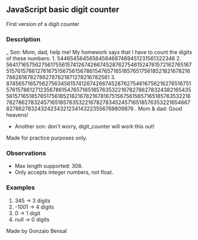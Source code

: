 ## JavaScript basic digit counter

First version of a digit counter

### Description

 _ Son: Mom, dad, help me! My homework says that I have to count the digits of these numbers:
    1. 54465456456564564687489451231561322346
    2. 564171657562756175561574126742667452876275461524761572162765167515761578612761675156756156786154765716518576517561852182167821678628167827862787621871278216782561
    3. 87456571657562756345615741267426674528762754616756216276516751576157861271235678615476571651857635322167827862783243821654355615716518576517561852182167821678167515675615657165185763532216782786278324571651857635322167827834524571651857635322165466782786278324324234321234143223556769809876
 . Mom & dad: Good heavens!
 + Another son: don't worry, digit_counter will work this out!

Made for practice purposes only.

### Observations

- Max length supported: 308.
- Only accepts integer numbers, not float.

### Examples

1. 345 -> 3 digits
2. -1001 -> 4 digits
3. 0 -> 1 digit
4. null -> 0 digits

Made by Gonzalo Bensal
